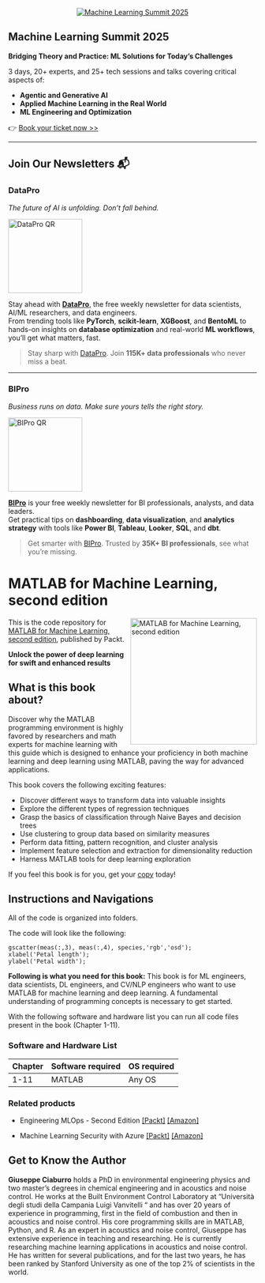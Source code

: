<p align="center"><a href="https://packt.link/mlsumgh"><img src="https://static.packt-cdn.com/assets/images/ML Summit Banner v3 1200x627.png" alt="Machine Learning Summit 2025"/></a></p>

## Machine Learning Summit 2025
**Bridging Theory and Practice: ML Solutions for Today’s Challenges**

3 days, 20+ experts, and 25+ tech sessions and talks covering critical aspects of:
- **Agentic and Generative AI**
- **Applied Machine Learning in the Real World**
- **ML Engineering and Optimization**

👉 [Book your ticket now >>](https://packt.link/mlsumgh)

---

## Join Our Newsletters 📬

### DataPro  
*The future of AI is unfolding. Don’t fall behind.*

<p><a href="https://landing.packtpub.com/subscribe-datapronewsletter/?link_from_packtlink=yes"><img src="https://static.packt-cdn.com/assets/images/DataPro NL QR Code.png" alt="DataPro QR" width="150"/></a></p>

Stay ahead with [**DataPro**](https://landing.packtpub.com/subscribe-datapronewsletter/?link_from_packtlink=yes), the free weekly newsletter for data scientists, AI/ML researchers, and data engineers.  
From trending tools like **PyTorch**, **scikit-learn**, **XGBoost**, and **BentoML** to hands-on insights on **database optimization** and real-world **ML workflows**, you’ll get what matters, fast.

> Stay sharp with [DataPro](https://landing.packtpub.com/subscribe-datapronewsletter/?link_from_packtlink=yes). Join **115K+ data professionals** who never miss a beat.

---

### BIPro  
*Business runs on data. Make sure yours tells the right story.*

<p><a href="https://landing.packtpub.com/subscribe-bipro-newsletter/?link_from_packtlink=yes"><img src="https://static.packt-cdn.com/assets/images/BIPro NL QR Code.png" alt="BIPro QR" width="150"/></a></p>

[**BIPro**](https://landing.packtpub.com/subscribe-bipro-newsletter/?link_from_packtlink=yes) is your free weekly newsletter for BI professionals, analysts, and data leaders.  
Get practical tips on **dashboarding**, **data visualization**, and **analytics strategy** with tools like **Power BI**, **Tableau**, **Looker**, **SQL**, and **dbt**.

> Get smarter with [BIPro](https://landing.packtpub.com/subscribe-bipro-newsletter/?link_from_packtlink=yes). Trusted by **35K+ BI professionals**, see what you’re missing.

# MATLAB for Machine Learning, second edition

<a href="https://www.packtpub.com/product/matlab-for-machine-learning-second-edition/9781835087695"><img src="https://m.media-amazon.com/images/I/81O3cdVsbsL._SL1500_.jpg" alt="MATLAB for Machine Learning, second edition" height="256px" align="right"></a>

This is the code repository for [MATLAB for Machine Learning, second edition](https://www.packtpub.com/product/matlab-for-machine-learning-second-edition/9781835087695), published by Packt.

**Unlock the power of deep learning for swift and enhanced results**

## What is this book about?

Discover why the MATLAB programming environment is highly favored by researchers and math experts for machine learning with this guide which is designed to enhance your proficiency in both machine learning and deep learning using MATLAB, paving the way for advanced applications.

This book covers the following exciting features: 
* Discover different ways to transform data into valuable insights
* Explore the different types of regression techniques
* Grasp the basics of classification through Naive Bayes and decision trees
* Use clustering to group data based on similarity measures
* Perform data fitting, pattern recognition, and cluster analysis
* Implement feature selection and extraction for dimensionality reduction
* Harness MATLAB tools for deep learning exploration

If you feel this book is for you, get your [copy](https://www.amazon.com/MATLAB-Machine-Learning-learning-enhanced/dp/1835087698/ref=tmm_pap_swatch_0?_encoding=UTF8&sr=8-1) today!

## Instructions and Navigations
All of the code is organized into folders.

The code will look like the following:
```
gscatter(meas(:,3), meas(:,4), species,'rgb','osd');
xlabel('Petal length');
ylabel('Petal width');
```
**Following is what you need for this book:**
This book is for ML engineers, data scientists, DL engineers, and CV/NLP engineers who want to use MATLAB for machine learning and deep learning. A fundamental understanding of programming concepts is necessary to get started.

With the following software and hardware list you can run all code files present in the book (Chapter 1-11).

### Software and Hardware List

| Chapter  | Software required                                                                    | OS required                        |
| -------- | -------------------------------------------------------------------------------------| -----------------------------------|
|  	1-11	   | MATLAB  	                                  			  | Any OS | 		

### Related products <Other books you may enjoy>
* Engineering MLOps - Second Edition  [[Packt]](https://www.packtpub.com/product/practical-machine-learning-on-databricks/9781801812030) [[Amazon]](https://www.amazon.com/Practical-Data-Science-Databricks-end/dp/1801812039/ref=sr_1_1?keywords=Practical+Machine+Learning+on+Databricks&sr=8-1)
  
* Machine Learning Security with Azure  [[Packt]](https://www.packtpub.com/product/machine-learning-security-with-azure/9781805120483 ) [[Amazon]](https://www.amazon.com/Machine-Learning-Security-Azure-practices/dp/1805120484/ref=sr_1_1?keywords=Machine+Learning+Security+with+Azure&sr=8-1)
  
## Get to Know the Author
**Giuseppe Ciaburro** holds a PhD in environmental engineering physics and two master’s degrees in chemical engineering and in acoustics and noise control. He works at the Built Environment Control Laboratory at “Università degli studi della Campania Luigi Vanvitelli “ and has over 20 years of experience in programming, first in the field of combustion and then in acoustics and noise control. His core programming skills are in MATLAB, Python, and R. As an expert in acoustics and noise control, Giuseppe has extensive experience in teaching and researching. He is currently researching machine learning applications in acoustics and noise control. He has written for several publications, and for the last two years, he has been ranked by Stanford University as one of the top 2% of scientists in the world.
